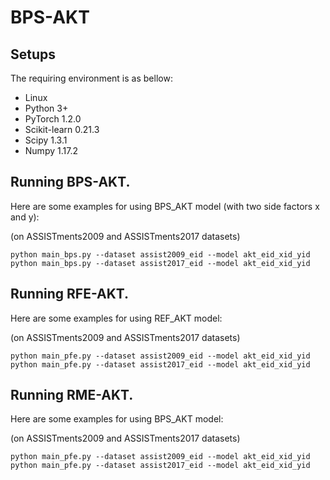 # BPS-AKT

## Setups
The requiring environment is as bellow:  

- Linux 
- Python 3+
- PyTorch 1.2.0 
- Scikit-learn 0.21.3
- Scipy 1.3.1
- Numpy 1.17.2



## Running BPS-AKT.
Here are some examples for using BPS_AKT model (with two side factors x and y):

(on ASSISTments2009 and ASSISTments2017 datasets)
```
python main_bps.py --dataset assist2009_eid --model akt_eid_xid_yid
python main_bps.py --dataset assist2017_eid --model akt_eid_xid_yid
```

## Running RFE-AKT.
Here are some examples for using REF_AKT model:

(on ASSISTments2009 and ASSISTments2017 datasets)
```
python main_pfe.py --dataset assist2009_eid --model akt_eid_xid_yid
python main_pfe.py --dataset assist2017_eid --model akt_eid_xid_yid
```
## Running RME-AKT.
Here are some examples for using BPS_AKT model:

(on ASSISTments2009 and ASSISTments2017 datasets)
```
python main_pfe.py --dataset assist2009_eid --model akt_eid_xid_yid
python main_pfe.py --dataset assist2017_eid --model akt_eid_xid_yid
```
